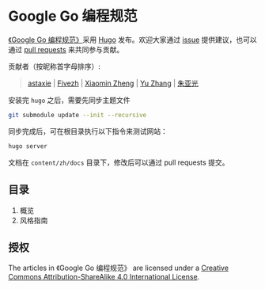 # Google Go 编程规范

[《Google Go 编程规范》](https://github.com/gocn/styleguide)采用 [Hugo](https://gohugo.io) 发布。欢迎大家通过 [issue](https://github.com/gocn/styleguide/issues) 提供建议，也可以通过 [pull requests](https://github.com/gocn/styleguide/pulls) 来共同参与贡献。

贡献者（按昵称首字母排序）:

> [astaxie](https://github.com/astaxie) | [Fivezh](https://github.com/fivezh) | [Xiaomin Zheng](https://github.com/zxmfke) | [Yu Zhang](https://github.com/pseudoyu) | [朱亚光](https://github.com/zhuyaguang)

安装完 `hugo` 之后，需要先同步主题文件

```bash
git submodule update --init --recursive
```

同步完成后，可在根目录执行以下指令来测试网站：

```bash
hugo server
```

文档在 `content/zh/docs` 目录下，修改后可以通过 pull requests 提交。

## 目录

1. 概览
2. 风格指南

## 授权

The articles in 《Google Go 编程规范》 are licensed under a [Creative Commons Attribution-ShareAlike 4.0 International License](http://creativecommons.org/licenses/by-sa/4.0/).